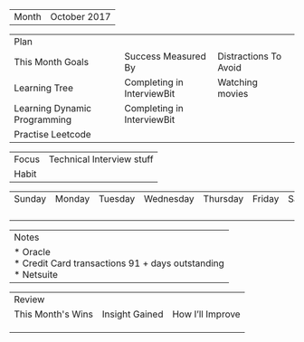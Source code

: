 ---
---
|     |     |
| --- | --- |
| Month | October 2017 |

|     |     |     |
| --- | --- | --- |
| Plan |     |     |
| This Month Goals | Success Measured By | Distractions To Avoid |
| Learning Tree | Completing in InterviewBit | Watching movies |
| Learning Dynamic Programming | Completing in InterviewBit |     |
| Practise Leetcode |     |     |

|     |     |
| --- | --- |
| Focus | Technical Interview stuff |
| Habit |     |

|     |     |     |     |     |     |     |
| --- | --- | --- | --- | --- | --- | --- |
| Sunday | Monday | Tuesday | Wednesday | Thursday | Friday | Saturday |
|     |     |     |     |     |     |     |
|     |     |     |     |     |     |     |
|     |     |     |     |     |     |     |
|     |     |     |     |     |     |     |

|     |
| --- |
| Notes |
| * Oracle<br>	* Credit Card transactions 91 + days outstanding<br>* Netsuite |

|     |     |     |
| --- | --- | --- |
| Review |     |     |
| This Month's Wins | Insight Gained | How I’ll Improve |
|     |     |     |
|     |     |     |
|     |     |     |
